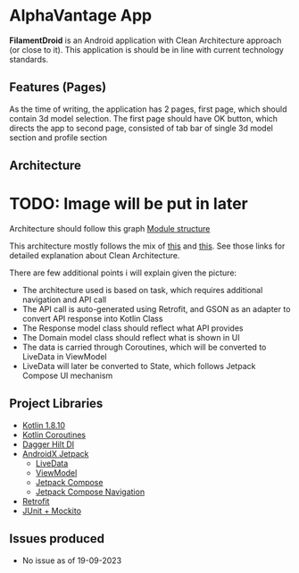 # AlphaVantage App

**FilamentDroid** is an Android application with Clean Architecture approach (or close to it).
This application is should be in line with current technology standards.

## Features (Pages)

As the time of writing, the application has 2 pages, first page, which should contain 3d model
selection.
The first page should have OK button, which directs the app to second page, consisted of tab bar of
single 3d model section and profile section

## Architecture

# TODO: Image will be put in later

Architecture should follow this graph
[Module structure]()

This architecture mostly follows the mix of [this](https://github.com/andrejoshua/alphavantageapp)
and [this](https://github.com/andrejoshua/covid-apps). See those links for detailed explanation
about Clean Architecture.

There are few additional points i will explain given the picture:

* The architecture used is based on task, which requires additional navigation and API call
* The API call is auto-generated using Retrofit, and GSON as an adapter to convert API response into
  Kotlin Class
* The Response model class should reflect what API provides
* The Domain model class should reflect what is shown in UI
* The data is carried through Coroutines, which will be converted to LiveData in ViewModel
* LiveData will later be converted to State, which follows Jetpack Compose UI mechanism

## Project Libraries

* [Kotlin 1.8.10](https://kotlinlang.org/docs/reference/android-overview.html)
* [Kotlin Coroutines](https://kotlinlang.org/docs/reference/coroutines/coroutines-guide.html)
* [Dagger Hilt DI](https://dagger.dev/hilt/)
* [AndroidX Jetpack](https://developer.android.com/jetpack)
    * [LiveData](https://developer.android.com/topic/libraries/architecture/livedata)
    * [ViewModel](https://developer.android.com/topic/libraries/architecture/viewmodel)
    * [Jetpack Compose](https://developer.android.com/jetpack/compose?gclid=Cj0KCQjwxuCnBhDLARIsAB-cq1rSXW4qMIzEuH3E_kQTce6lxCOUCrRwU4sRZITZGqzlqXh0e1J2fhoaAg59EALw_wcB&gclsrc=aw.ds)
    * [Jetpack Compose Navigation](https://developer.android.com/jetpack/compose/navigation)
* [Retrofit](https://square.github.io/retrofit/)
* [JUnit + Mockito](https://developer.android.com/training/testing/unit-testing/local-unit-tests)

## Issues produced

* No issue as of 19-09-2023